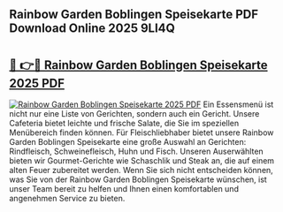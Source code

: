 ## Rainbow Garden Boblingen Speisekarte PDF Download Online 2025 9LI4Q

# <h2><a href="http://gcc9xp7.nevu.top/?p=Rainbow+Garden+Boblingen+Speisekarte">🔗 👉🔴 Rainbow Garden Boblingen Speisekarte 2025 PDF</a></h2>

[![Rainbow Garden Boblingen Speisekarte 2025 PDF](https://i.imgur.com/dBaPXMq.png)](http://gcc9xp7.nevu.top/?p=Rainbow+Garden+Boblingen+Speisekarte)
Ein Essensmenü ist nicht nur eine Liste von Gerichten, sondern auch ein Gericht. Unsere Cafeteria bietet leichte und frische Salate, die Sie im speziellen Menübereich finden können. Für Fleischliebhaber bietet unsere Rainbow Garden Boblingen Speisekarte eine große Auswahl an Gerichten: Rindfleisch, Schweinefleisch, Huhn und Fisch. Unseren Auserwählten bieten wir Gourmet-Gerichte wie Schaschlik und Steak an, die auf einem alten Feuer zubereitet werden. Wenn Sie sich nicht entscheiden können, was Sie von der Rainbow Garden Boblingen Speisekarte wünschen, ist unser Team bereit zu helfen und Ihnen einen komfortablen und angenehmen Service zu bieten.
